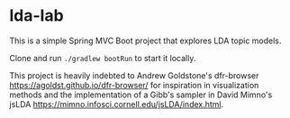 # lda-lab

This is a simple Spring MVC Boot project that explores LDA topic models.

Clone and run `./gradlew bootRun` to start it locally.

This project is heavily indebted to Andrew Goldstone's dfr-browser https://agoldst.github.io/dfr-browser/ for inspiration in visualization methods and the implementation of a Gibb's sampler in David Mimno's jsLDA https://mimno.infosci.cornell.edu/jsLDA/index.html.